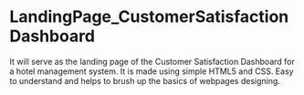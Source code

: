 # LandingPage_CustomerSatisfactionDashboard
It will serve as the landing page of the Customer Satisfaction Dashboard for a hotel management system.
It is made using simple HTML5 and CSS.
Easy to understand and helps to brush up the basics of webpages designing.
